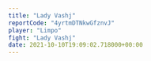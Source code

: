 ```yaml
---
title: "Lady Vashj"
reportCode: "4yrtmDTNkwGfznvJ"
player: "Limpo"
fight: "Lady Vashj"
date: 2021-10-10T19:09:02.718000+00:00
---
```


